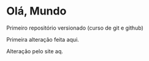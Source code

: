 # Olá, Mundo
 Primeiro repositório versionado (curso de git e github)

 Primeira alteração feita aqui.
 
 
 Alteração pelo site aq.

